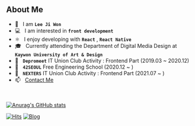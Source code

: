 ## About Me

- 👩 &nbsp; I am **`Lee Ji Won`**
- 💻 &nbsp; I am interested in **`front development`**
- ⚛️ &nbsp; I enjoy developing with **`React`** , **`React Native`**
- 🎓 &nbsp; Currently attending the Department of Digital Media Design at **`Kaywon University of Art & Design`** 
- 🌱 &nbsp; **`Depromeet`** IT Union Club Activity : Frontend Part (2019.03 ~ 2020.12) 
- 🌱 &nbsp; **`42SEOUL`** Free Engineering School (2020.12 ~ )
- 🌱 &nbsp; **`NEXTERS`** IT Union Club Activity : Frontend Part (2021.07 ~ ) 
- 📫 &nbsp; [Contact Me](mailto:bbongwa123@gmail.com)
<br/>

[![Anurag's GitHub stats](https://github-readme-stats.vercel.app/api?username=leejiwonn&theme=onedark)](https://github.com/anuraghazra/github-readme-stats)

[![Hits](https://hits.seeyoufarm.com/api/count/incr/badge.svg?url=https%3A%2F%2Fgithub.com%2Fleejiwonn&count_bg=%23C8803D&title_bg=%23555555&icon=&icon_color=%23E7E7E7&title=hits&edge_flat=false)](https://hits.seeyoufarm.com) [![Blog](https://img.shields.io/badge/-Blog-yellowgreen)](https://leejiwonn.tistory.com/)
